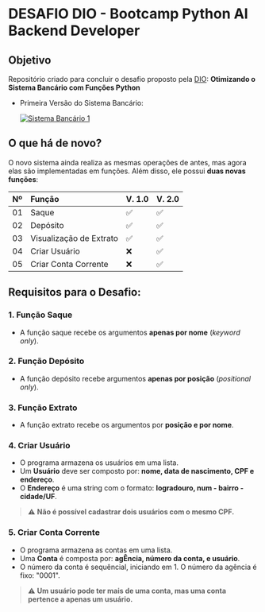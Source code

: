 <h1>
    <span>DESAFIO DIO - Bootcamp Python AI Backend Developer</span>
</h1>

## Objetivo
Repositório criado para concluir o desafio proposto pela  [DIO](https://www.dio.me/): **Otimizando o Sistema Bancário com Funções Python**

- Primeira Versão do Sistema Bancário:

    <td align="center">
        <a href="https://github.com/camila-vieirao/sistema-bancario-v1">
           <img align="center" alt="Sistema Bancário 1" src="https://img.shields.io/badge/Versão%201.0-E94D5F?style=for-the-badge">
        </a>
    </td>

## O que há de novo?   

O novo sistema ainda realiza as mesmas operações de antes, mas agora elas são implementadas em funções. Além disso, ele possui **duas novas funções**:

<table>
  <thead>
    <tr align="left">
      <th>Nº</th>
      <th>Função</th>
      <th>V. 1.0</th>
      <th>V. 2.0</th>
    </tr>
  </thead>
    <tr>
      <td>01</td>
      <td>Saque</td>
      <td>✅</td>
      <td>✅</td>
    </tr>
    <tr>
      <td>02</td>
      <td>Depósito</td>
      <td>✅</td>
      <td>✅</td>
    </tr>
        <tr>
      <td>03</td>
      <td>Visualização de Extrato</td>
      <td>✅</td>
      <td>✅</td>
    </tr>
    <tr>
      <td>04</td>
      <td>Criar Usuário</td>
      <td>❌</td>
      <td>✅</td>
    </tr>
      <td>05</td>
      <td>Criar Conta Corrente</td>
      <td>❌</td>
      <td>✅</td>
    </tr>
</table>


## Requisitos para o Desafio:

### 1. Função Saque   
- A função saque recebe os argumentos **apenas por nome** (*keyword only*).

### 2. Função Depósito
- A função depósito recebe argumentos **apenas por posição** (*positional only*).

### 3. Função Extrato
- A função extrato recebe os argumentos por **posição e por nome**.

### 4. Criar Usuário
- O programa armazena os usuários em uma lista.
- Um **Usuário** deve ser composto por: **nome, data de nascimento, CPF e endereço**.
- O **Endereço** é uma string com o formato: **logradouro, num - bairro - cidade/UF**.
> ⚠️ **Não é possível cadastrar dois usuários com o mesmo CPF.**

### 5. Criar Conta Corrente
- O programa armazena as contas em uma lista.
- Uma **Conta** é composta por: **agÊncia, número da conta, e usuário**.
- O número da conta é sequêncial, iniciando em 1. O número da agência é fixo: "0001".
> ⚠️ **Um usuário pode ter mais de uma conta, mas uma conta pertence a apenas um usuário.**